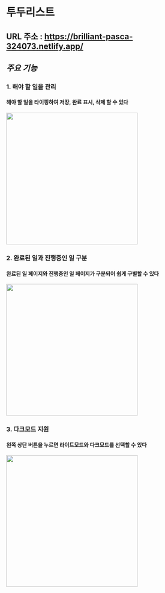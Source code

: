 # 투두리스트
## URL 주소 : https://brilliant-pasca-324073.netlify.app/
## *주요 기능*



### 1. 해야 할 일을 관리
#### 해야 할 일을 타이핑하여 저장, 완료 표시, 삭제 할 수 있다
<img src="https://github.com/dbrudsodlf/dreamcoding_todolist/assets/43839967/d3a9665f-d0ea-4f30-89bd-9908d31687aa.png" width="350" height="350" />

### 2. 완료된 일과 진행중인 일 구분
#### 완료된 일 페이지와 진행중인 일 페이지가 구분되어 쉽게 구별할 수 있다
<img src="https://github.com/dbrudsodlf/dreamcoding_todolist/assets/43839967/0169553d-0ac7-4665-93b2-dd223006b4da.png" width="350" height="350" />

### 3. 다크모드 지원
#### 왼쪽 상단 버튼을 누르면 라이트모드와 다크모드를 선택할 수 있다
<img src="https://github.com/dbrudsodlf/dreamcoding_todolist/assets/43839967/cb455f3e-d324-45b7-9ab4-86462f309a23.png" width="350" height="350" />


